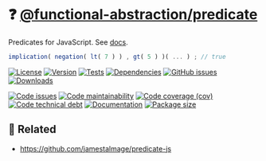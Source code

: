:question:
[@functional-abstraction/predicate](https://functional-abstraction.github.io/predicate)
==

Predicates for JavaScript.
See [docs](https://functional-abstraction.github.io/predicate).

```js
implication( negation( lt( 7 ) ) , gt( 5 ) )( ... ) ; // true
```

[![License](https://img.shields.io/github/license/functional-abstraction/predicate.svg)](https://raw.githubusercontent.com/functional-abstraction/predicate/main/LICENSE)
[![Version](https://img.shields.io/npm/v/@functional-abstraction/predicate.svg)](https://www.npmjs.org/package/@functional-abstraction/predicate)
[![Tests](https://img.shields.io/github/workflow/status/functional-abstraction/predicate/ci?event=push&label=tests)](https://github.com/functional-abstraction/predicate/actions/workflows/ci.yml?query=branch:main)
[![Dependencies](https://img.shields.io/librariesio/github/functional-abstraction/predicate.svg)](https://github.com/functional-abstraction/predicate/network/dependencies)
[![GitHub issues](https://img.shields.io/github/issues/functional-abstraction/predicate.svg)](https://github.com/functional-abstraction/predicate/issues)
[![Downloads](https://img.shields.io/npm/dm/@functional-abstraction/predicate.svg)](https://www.npmjs.org/package/@functional-abstraction/predicate)

[![Code issues](https://img.shields.io/codeclimate/issues/functional-abstraction/predicate.svg)](https://codeclimate.com/github/functional-abstraction/predicate/issues)
[![Code maintainability](https://img.shields.io/codeclimate/maintainability/functional-abstraction/predicate.svg)](https://codeclimate.com/github/functional-abstraction/predicate/trends/churn)
[![Code coverage (cov)](https://img.shields.io/codecov/c/gh/functional-abstraction/predicate/main.svg)](https://codecov.io/gh/functional-abstraction/predicate)
[![Code technical debt](https://img.shields.io/codeclimate/tech-debt/functional-abstraction/predicate.svg)](https://codeclimate.com/github/functional-abstraction/predicate/trends/technical_debt)
[![Documentation](https://functional-abstraction.github.io/predicate/badge.svg)](https://functional-abstraction.github.io/predicate/source.html)
[![Package size](https://img.shields.io/bundlephobia/minzip/@functional-abstraction/predicate)](https://bundlephobia.com/result?p=@functional-abstraction/predicate)

## :link: Related

  - https://github.com/jamestalmage/predicate-js
